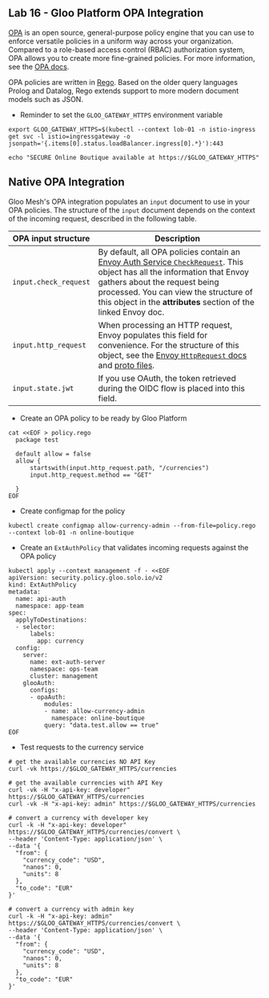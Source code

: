 ## Lab 16 - Gloo Platform OPA Integration <a name="lab-16---gloo-platform-opa-integration-"></a>

[OPA](https://www.openpolicyagent.org/) is an open source, general-purpose policy engine that you can use to enforce versatile policies in a uniform way across your organization. Compared to a role-based access control (RBAC) authorization system, OPA allows you to create more fine-grained policies. For more information, see the [OPA docs](https://www.openpolicyagent.org/docs/latest/comparison-to-other-systems/).

OPA policies are written in [Rego](https://www.openpolicyagent.org/docs/latest/policy-language/). Based on the older query languages Prolog and Datalog, Rego extends support to more modern document models such as JSON.
* Reminder to set the `GLOO_GATEWAY_HTTPS` environment variable
```shell
export GLOO_GATEWAY_HTTPS=$(kubectl --context lob-01 -n istio-ingress get svc -l istio=ingressgateway -o jsonpath='{.items[0].status.loadBalancer.ingress[0].*}'):443

echo "SECURE Online Boutique available at https://$GLOO_GATEWAY_HTTPS"
```

## Native OPA Integration

Gloo Mesh's OPA integration populates an `input` document to use in your OPA policies. The structure of the `input` document depends on the context of the incoming request, described in the following table.

| OPA input structure | Description |
| --- | --- |
| `input.check_request` | By default, all OPA policies contain an [Envoy Auth Service `CheckRequest`](https://www.envoyproxy.io/docs/envoy/latest/api-v3/service/auth/v3/external_auth.proto#service-auth-v3-checkrequest). This object has all the information that Envoy gathers about the request being processed. You can view the structure of this object in the **attributes** section of the linked Envoy doc. | 
| `input.http_request` | When processing an HTTP request, Envoy populates this field for convenience. For the structure of this object, see the [Envoy `HttpRequest` docs](https://www.envoyproxy.io/docs/envoy/latest/api-v3/service/auth/v3/attribute_context.proto#service-auth-v3-attributecontext-httprequest) and [proto files](https://github.com/envoyproxy/envoy/blob/main/api/envoy/service/auth/v3/attribute_context.proto#L95). | 
| `input.state.jwt` | If you use OAuth, the token retrieved during the OIDC flow is placed into this field. |

* Create an OPA policy to be ready by Gloo Platform
```shell
cat <<EOF > policy.rego
  package test
   
  default allow = false
  allow {
      startswith(input.http_request.path, "/currencies")
      input.http_request.method == "GET"
      
  }
EOF
```

* Create configmap for the policy
```shell
kubectl create configmap allow-currency-admin --from-file=policy.rego --context lob-01 -n online-boutique
```

* Create an `ExtAuthPolicy` that validates incoming requests against the OPA policy
```shell
kubectl apply --context management -f - <<EOF
apiVersion: security.policy.gloo.solo.io/v2
kind: ExtAuthPolicy
metadata:
  name: api-auth
  namespace: app-team
spec:
  applyToDestinations:
  - selector:
      labels:
        app: currency
  config:
    server:
      name: ext-auth-server
      namespace: ops-team
      cluster: management
    glooAuth:
      configs:
      - opaAuth:
          modules:
          - name: allow-currency-admin
            namespace: online-boutique
          query: "data.test.allow == true"
EOF
```

* Test requests to the currency service
```shell
# get the available currencies NO API Key
curl -vk https://$GLOO_GATEWAY_HTTPS/currencies

# get the available currencies with API Key
curl -vk -H "x-api-key: developer" https://$GLOO_GATEWAY_HTTPS/currencies
curl -vk -H "x-api-key: admin" https://$GLOO_GATEWAY_HTTPS/currencies

# convert a currency with developer key
curl -k -H "x-api-key: developer" https://$GLOO_GATEWAY_HTTPS/currencies/convert \
--header 'Content-Type: application/json' \
--data '{
  "from": {
    "currency_code": "USD",
    "nanos": 0,
    "units": 8
  },
  "to_code": "EUR"
}'

# convert a currency with admin key
curl -k -H "x-api-key: admin" https://$GLOO_GATEWAY_HTTPS/currencies/convert \
--header 'Content-Type: application/json' \
--data '{
  "from": {
    "currency_code": "USD",
    "nanos": 0,
    "units": 8
  },
  "to_code": "EUR"
}'
```

